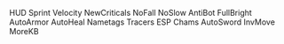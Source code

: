 HUD
Sprint
Velocity
NewCriticals
NoFall
NoSlow
AntiBot
FullBright
AutoArmor
AutoHeal
Nametags
Tracers
ESP
Chams
AutoSword
InvMove
MoreKB
